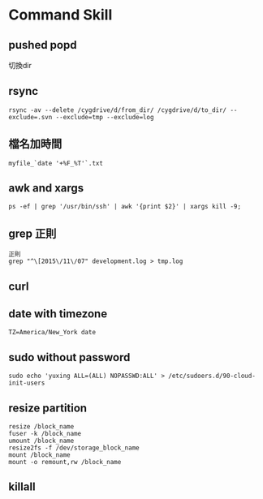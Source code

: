 # Command Skill

## pushed popd
切換dir

## rsync
```
rsync -av --delete /cygdrive/d/from_dir/ /cygdrive/d/to_dir/ --exclude=.svn --exclude=tmp --exclude=log
```

## 檔名加時間
```
myfile_`date '+%F_%T'`.txt
```

## awk and xargs
```
ps -ef | grep '/usr/bin/ssh' | awk '{print $2}' | xargs kill -9;
```

## grep 正則
```
正則
grep "^\[2015\/11\/07" development.log > tmp.log
```

## curl


## date with timezone
```
TZ=America/New_York date
```

## sudo without password
```
sudo echo 'yuxing ALL=(ALL) NOPASSWD:ALL' > /etc/sudoers.d/90-cloud-init-users
```

## resize partition
```
resize /block_name
fuser -k /block_name
umount /block_name
resize2fs -f /dev/storage_block_name
mount /block_name
mount -o remount,rw /block_name
```

## killall


